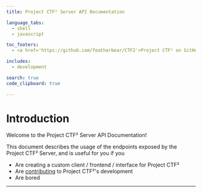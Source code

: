 ```yaml
---
title: Project CTF² Server API Documentation

language_tabs:
  - shell
  - javascript

toc_footers:
  - <a href='https://github.com/featherbear/CTF2'>Project CTF² on GitHub</a>

includes:
  - development

search: true
code_clipboard: true

---
```


# Introduction

Welcome to the Project CTF² Server API Documentation!  

This document describes the usage of the endpoints exposed by the Project CTF² Server, and is useful for you if you

* Are creating a custom client / frontend / interface for Project CTF²
* Are [contributing](https://github.com/featherbear/CTF2/blob/master/CONTRIBUTING.md) to Project CTF²'s development
* Are bored

---


